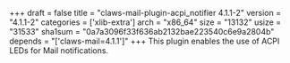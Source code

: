 +++
draft = false
title = "claws-mail-plugin-acpi_notifier 4.1.1-2"
version = "4.1.1-2"
categories = ['xlib-extra']
arch = "x86_64"
size = "13132"
usize = "31533"
sha1sum = "0a7a3096f33f636ab2132bae223540c6e9a2804b"
depends = "['claws-mail=4.1.1']"
+++
This plugin enables the use of ACPI LEDs for Mail notifications.